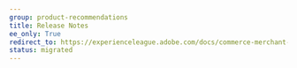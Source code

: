 ```yaml
---
group: product-recommendations
title: Release Notes
ee_only: True
redirect_to: https://experienceleague.adobe.com/docs/commerce-merchant-services/product-recommendations/release-notes.html
status: migrated
---
```

